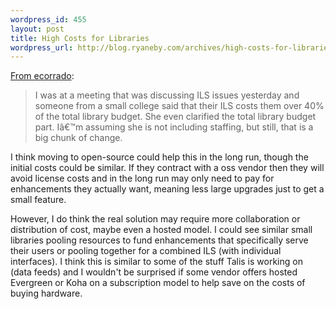 ```yaml
--- 
wordpress_id: 455
layout: post
title: High Costs for Libraries
wordpress_url: http://blog.ryaneby.com/archives/high-costs-for-libraries/
---
```

<a href="http://ecorrado.us/?p=293">From ecorrado</a>:

<blockquote>I was at a meeting that was discussing ILS issues yesterday and someone from a small college said that their ILS costs them over 40% of the total library budget. She even clarified the total library budget part. Iâ€™m assuming she is not including staffing, but still, that is a big chunk of change.</blockquote>

I think moving to open-source could help this in the long run, though the initial costs could be similar. If they contract with a oss vendor then they will avoid license costs and in the long run may only need to pay for enhancements they actually want, meaning less large upgrades just to get a small feature.

However, I do think the real solution may require more collaboration or distribution of cost, maybe even a hosted model. I could see similar small libraries pooling resources to fund enhancements that specifically serve their users or pooling together for a combined ILS (with individual interfaces). I think this is similar to some of the stuff Talis is working on (data feeds) and I wouldn't be surprised if some vendor offers hosted Evergreen or Koha on a subscription model to help save on the costs of buying hardware.
